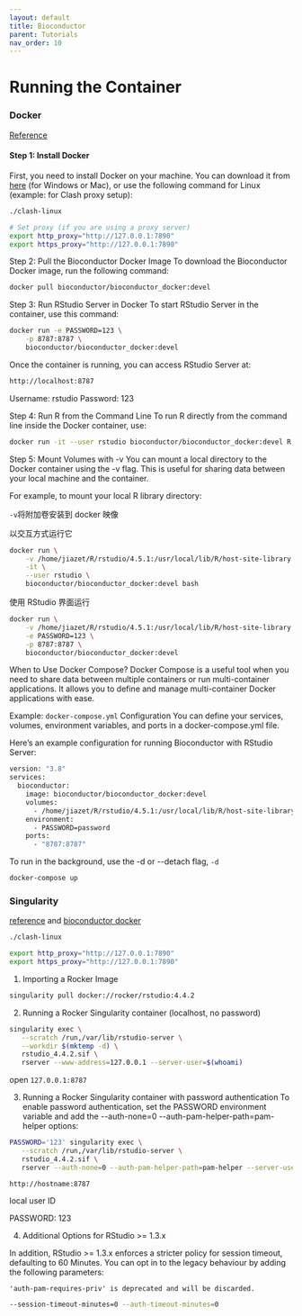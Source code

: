 ```yaml
---
layout: default
title: Bioconductor
parent: Tutorials
nav_order: 10
---
```


# Running the Container

### Docker

[Reference](https://github.com/Bioconductor/bioconductor_docker)

#### Step 1: Install Docker

First, you need to install Docker on your machine. You can download it from [here](https://www.docker.com/products/docker-desktop) (for Windows or Mac), or use the following command for Linux (example: for Clash proxy setup):

```bash
./clash-linux

# Set proxy (if you are using a proxy server)
export http_proxy="http://127.0.0.1:7890"
export https_proxy="http://127.0.0.1:7890"
```


Step 2: Pull the Bioconductor Docker Image
To download the Bioconductor Docker image, run the following command:

```bash
docker pull bioconductor/bioconductor_docker:devel
```

Step 3: Run RStudio Server in Docker
To start RStudio Server in the container, use this command:

```bash
docker run -e PASSWORD=123 \
	-p 8787:8787 \
	bioconductor/bioconductor_docker:devel
```
Once the container is running, you can access RStudio Server at:

```bash
http://localhost:8787
```

Username: rstudio
Password: 123



Step 4: Run R from the Command Line
To run R directly from the command line inside the Docker container, use:


```bash
docker run -it --user rstudio bioconductor/bioconductor_docker:devel R
```

Step 5: Mount Volumes with -v
You can mount a local directory to the Docker container using the -v flag. This is useful for sharing data between your local machine and the container.

For example, to mount your local R library directory:

`-v`将附加卷安装到 docker 映像

以交互方式运行它
```bash
docker run \
    -v /home/jiazet/R/rstudio/4.5.1:/usr/local/lib/R/host-site-library \
    -it \
    --user rstudio \
    bioconductor/bioconductor_docker:devel bash
```

使用 RStudio 界面运行
```bash
docker run \
  	-v /home/jiazet/R/rstudio/4.5.1:/usr/local/lib/R/host-site-library \
  	-e PASSWORD=123 \
  	-p 8787:8787 \
  	bioconductor/bioconductor_docker:devel
```

When to Use Docker Compose?
Docker Compose is a useful tool when you need to share data between multiple containers or run multi-container applications. It allows you to define and manage multi-container Docker applications with ease.

Example: `docker-compose.yml` Configuration
You can define your services, volumes, environment variables, and ports in a docker-compose.yml file.

Here’s an example configuration for running Bioconductor with RStudio Server:

```bash
version: "3.8"
services:
  bioconductor:
    image: bioconductor/bioconductor_docker:devel
    volumes:
      - /home/jiazet/R/rstudio/4.5.1:/usr/local/lib/R/host-site-library
    environment:
      - PASSWORD=password
    ports:
      - "8787:8787"

```

To run in the background, use the -d or --detach flag, `-d`
```bash
docker-compose up
```

### Singularity

[reference](https://rocker-project.org/use/singularity.html) and [bioconductor docker](https://github.com/Bioconductor/bioconductor_docker)

```bash
./clash-linux

export http_proxy="http://127.0.0.1:7890"
export https_proxy="http://127.0.0.1:7890"
```

1. Importing a Rocker Image
```bash
singularity pull docker://rocker/rstudio:4.4.2
```

2. Running a Rocker Singularity container (localhost, no password)

```bash
singularity exec \
   --scratch /run,/var/lib/rstudio-server \
   --workdir $(mktemp -d) \
   rstudio_4.4.2.sif \
   rserver --www-address=127.0.0.1 --server-user=$(whoami)
```

open `127.0.0.1:8787`

3. Running a Rocker Singularity container with password authentication
To enable password authentication, set the PASSWORD environment variable and add the --auth-none=0 --auth-pam-helper-path=pam-helper options:

```bash
PASSWORD='123' singularity exec \
   --scratch /run,/var/lib/rstudio-server \
   rstudio_4.4.2.sif \
   rserver --auth-none=0 --auth-pam-helper-path=pam-helper --server-user=$(whoami)
```

`http://hostname:8787`

local user ID

PASSWORD: 123

4. Additional Options for RStudio >= 1.3.x

In addition, RStudio >= 1.3.x enforces a stricter policy for session timeout, defaulting to 60 Minutes. You can opt in to the legacy behaviour by adding the following parameters:

`'auth-pam-requires-priv' is deprecated and will be discarded.`
```bash
--session-timeout-minutes=0 --auth-timeout-minutes=0
```

